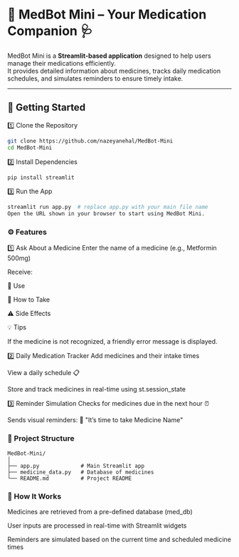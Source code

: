 # 💊 MedBot Mini – Your Medication Companion 🩺

MedBot Mini is a **Streamlit-based application** designed to help users manage their medications efficiently.  
It provides detailed information about medicines, tracks daily medication schedules, and simulates reminders to ensure timely intake.

---

## 🚀 Getting Started

1️⃣ Clone the Repository
```bash
git clone https://github.com/nazeyanehal/MedBot-Mini
cd MedBot-Mini
```

2️⃣ Install Dependencies
```bash
pip install streamlit
```

3️⃣ Run the App
```bash
streamlit run app.py  # replace app.py with your main file name
Open the URL shown in your browser to start using MedBot Mini.
```

### ⚙️ Features
1️⃣ Ask About a Medicine
Enter the name of a medicine (e.g., Metformin 500mg)

Receive:

📌 Use

💊 How to Take

⚠️ Side Effects

💡 Tips

If the medicine is not recognized, a friendly error message is displayed.

2️⃣ Daily Medication Tracker
Add medicines and their intake times

View a daily schedule 📋

Store and track medicines in real-time using st.session_state

3️⃣ Reminder Simulation
Checks for medicines due in the next hour ⏰

Sends visual reminders: 🔔 "It’s time to take Medicine Name"

### 📂 Project Structure
```
MedBot-Mini/
│
├── app.py             # Main Streamlit app
├── medicine_data.py   # Database of medicines
└── README.md          # Project README
```

### 📝 How It Works
Medicines are retrieved from a pre-defined database (med_db)

User inputs are processed in real-time with Streamlit widgets

Reminders are simulated based on the current time and scheduled medicine times
